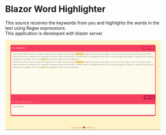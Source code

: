 # Blazor Word Highlighter
This source receives the keywords from you and highlights the words in the text using Regex expressions.  
This application is developed with blazer server





![blazorwordhighlighter](/assets/Screenshot.png "Blazor Word Highlighter")
  
